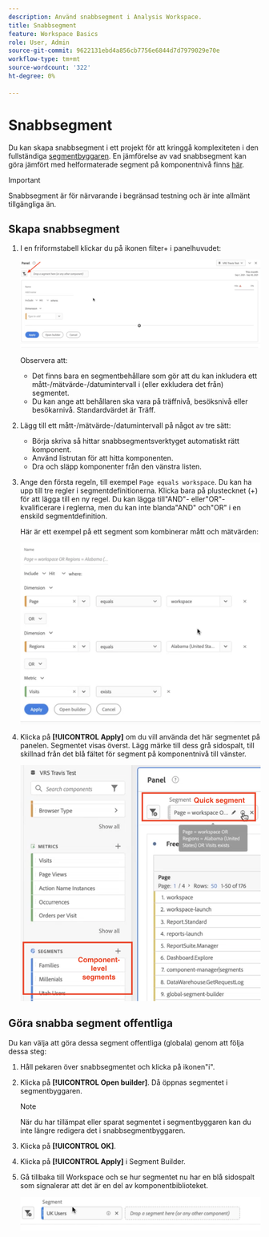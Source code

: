 ```yaml
---
description: Använd snabbsegment i Analysis Workspace.
title: Snabbsegment
feature: Workspace Basics
role: User, Admin
source-git-commit: 9622131ebd4a856cb7756e6844d7d7979029e70e
workflow-type: tm+mt
source-wordcount: '322'
ht-degree: 0%

---
```



# Snabbsegment

Du kan skapa snabbsegment i ett projekt för att kringgå komplexiteten i den fullständiga [segmentbyggaren](/help/components/segmentation/segmentation-workflow/seg-build.md). En jämförelse av vad snabbsegment kan göra jämfört med helformaterade segment på komponentnivå finns [här](/help/analyze/analysis-workspace/components/segments/t-freeform-project-segment.md).

>[!IMPORTANT]
> Snabbsegment är för närvarande i begränsad testning och är inte allmänt tillgängliga än.

## Skapa snabbsegment

1. I en friformstabell klickar du på ikonen filter+ i panelhuvudet:

   ![](assets/quick-seg1.png)

   Observera att:

   - Det finns bara en segmentbehållare som gör att du kan inkludera ett mått-/mätvärde-/datumintervall i (eller exkludera det från) segmentet.
   - Du kan ange att behållaren ska vara på träffnivå, besöksnivå eller besökarnivå. Standardvärdet är Träff.

1. Lägg till ett mått-/mätvärde-/datumintervall på något av tre sätt:

   - Börja skriva så hittar snabbsegmentsverktyget automatiskt rätt komponent.
   - Använd listrutan för att hitta komponenten.
   - Dra och släpp komponenter från den vänstra listen.

1. Ange den första regeln, till exempel `Page equals workspace`. Du kan ha upp till tre regler i segmentdefinitionerna. Klicka bara på plustecknet (+) för att lägga till en ny regel. Du kan lägga till&quot;AND&quot;- eller&quot;OR&quot;-kvalificerare i reglerna, men du kan inte blanda&quot;AND&quot; och&quot;OR&quot; i en enskild segmentdefinition.

   Här är ett exempel på ett segment som kombinerar mått och mätvärden:

   ![](assets/quick-seg2.png)

1. Klicka på **[!UICONTROL Apply]** om du vill använda det här segmentet på panelen.
Segmentet visas överst. Lägg märke till dess grå sidospalt, till skillnad från det blå fältet för segment på komponentnivå till vänster.

   ![](assets/quick-seg3.png)

## Göra snabba segment offentliga

Du kan välja att göra dessa segment offentliga (globala) genom att följa dessa steg:

1. Håll pekaren över snabbsegmentet och klicka på ikonen&quot;i&quot;.
1. Klicka på **[!UICONTROL Open builder]**.
Då öppnas segmentet i segmentbyggaren.
   >[!NOTE]
   >När du har tillämpat eller sparat segmentet i segmentbyggaren kan du inte längre redigera det i snabbsegmentbyggaren.
1. Klicka på **[!UICONTROL OK]**.
1. Klicka på **[!UICONTROL Apply]** i Segment Builder.
1. Gå tillbaka till Workspace och se hur segmentet nu har en blå sidospalt som signalerar att det är en del av komponentbiblioteket.

   ![](assets/quick-seg4.png)

